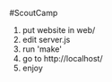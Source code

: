 #ScoutCamp
1. put website in web/
2. edit server.js
3. run 'make'
4. go to http://localhost/
5. enjoy
